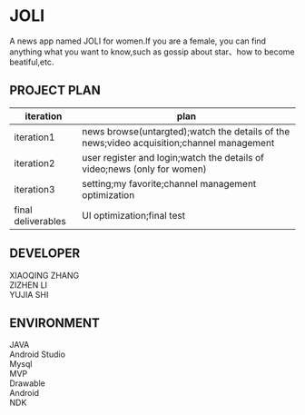 JOLI
======
A news app named JOLI for women.If you are a female, you can find anything what you want to know,such as gossip about star、how to become beatiful,etc.


PROJECT PLAN
--------
   | iteration |    plan   |
   |-----------|-----------|
   | iteration1 |news browse(untargted);watch the details of the news;video acquisition;channel management|
   | iteration2 |user register and login;watch the details of video;news (only for women)|
   | iteration3 |setting;my favorite;channel management optimization|
   | final deliverables |UI optimization;final test|



DEVELOPER
--------
   XIAOQING ZHANG<br>
   ZIZHEN LI<br>
   YUJIA SHI<br>
   
  
  

ENVIRONMENT
---------
   JAVA<br>
   Android Studio<br>
   Mysql<br>
   MVP<br>
   Drawable<br>
   Android<br>
   NDK<br>

